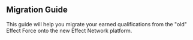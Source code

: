 ## Migration Guide

This guide will help you migrate your earned qualifications from the "old" Effect Force onto the new Effect Network platform. 